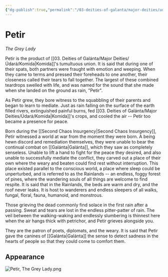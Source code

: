 ```yaml
---
{"dg-publish":true,"permalink":"/03-deities-of-galanta/major-deities/udara/petir/","tags":["Deity","Major_Deity","Udara"],"created":"2025-02-09T22:47:11.876+00:00","updated":"2025-02-09T23:30:58.460+00:00"}
---
```


# Petir
*The Grey Lady*

Petir is the product of [[03. Deities of Galánta/Major Deities/Údará/Komida\|Komida]]'s tumultuous union. It is said that during one of their spats, both partners were fraught with emotion and weeping. When they came to terms and pressed their foreheads to one another, their closeness called their tears to fall together. The largest of these combined teardrops swelled with life, and was named for the sound that she made when she landed on the ground as rain, "Petir".

As Petir grew, they bore witness to the squabbling of their parents and began to learn to mediate. Just as rain falling on the surface of the earth filled rivers, extinguished painful burns, fed [[03. Deities of Galánta/Major Deities/Údará/Komida\|Komida]]'s crops, and cooled the air -- Petir too became a presence for peace.

Born during the [[Second Chaos Insurgency\|Second Chaos Insurgency]], Petir witnessed a world at war from the moment they were born. A being hewn discord and remediation themselves, they were unable to bear the continual combat on [[Galánta\|Galánta]], which they saw as completely senseless. Unable to lift a hand to fight for the peace they desired, and also unable to successfully mediate the conflict, they carved out a place of their own where the weary and beaten could find rest without interruption. This place existed parallel to the conscious world, a place where sleep could be unperturbed, and is referred to as the Rainlands -- an endless, foggy forest of pines, where the wandering souls of all things are welcome to find respite. It is said that in the Rainlands, the beds are warm and dry, and the roof never leaks. It is host to wanderers and endless sleepers of all walks, fungal, floral, fauna, humanoid, and monstrous.

Those grieving the dead commonly find solace in the first rain after a passing. Sweat and tears are lost in the endless pitter-patter of rain. The veil between the walking-waking and endlessly slumbering is thinnest here when the air hangs thick with petrichor, and Petir grieves alongside you.

They are the patron of poets, diplomats, and the weary. It is said that Petir gave the canines of [[Galánta\|Galánta]] the sense to detect sadness in the hearts of people so that they could come to comfort them.
## Appearance
![Petir, The Grey Lady.png](/img/user/z_attachments/Petir,%20The%20Grey%20Lady.png)